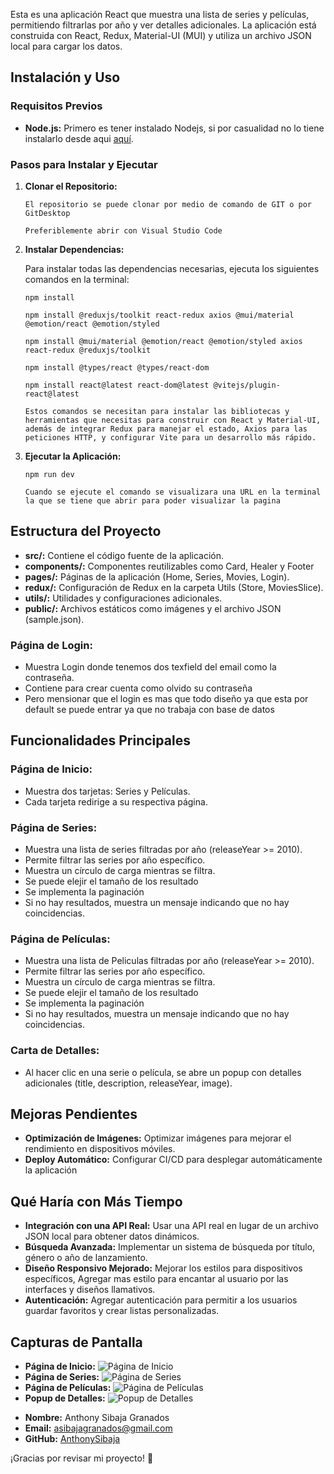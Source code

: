 
<body>
    <p>Esta es una aplicación React que muestra una lista de series y películas, permitiendo filtrarlas por año y ver detalles adicionales. La aplicación está construida con React, Redux, Material-UI (MUI) y utiliza un archivo JSON local para cargar los datos.</p>
    <h2>Instalación y Uso</h2>
    <h3>Requisitos Previos</h3>
    <ul>
        <li><strong>Node.js:</strong> Primero es tener instalado Nodejs, si por casualidad no lo tiene instalarlo desde aqui  <a href="https://nodejs.org">aquí</a>.</li>
    </ul>
    <h3>Pasos para Instalar y Ejecutar</h3>
    <ol>
        <li><strong>Clonar el Repositorio:</strong>
            <pre><code>El repositorio se puede clonar por medio de comando de GIT o por GitDesktop</code></pre>
            <pre><code>Preferiblemente abrir con Visual Studio Code</code></pre>
        </li>
        <li><strong>Instalar Dependencias:</strong>
            <p>Para instalar todas las dependencias necesarias, ejecuta los siguientes comandos en la terminal:</p>
            <pre><code>npm install</code></pre>
            <pre><code>npm install @reduxjs/toolkit react-redux axios @mui/material @emotion/react @emotion/styled</code></pre>
            <pre><code>npm install @mui/material @emotion/react @emotion/styled axios react-redux @reduxjs/toolkit</code></pre>
            <pre><code>npm install @types/react @types/react-dom</code></pre>
            <pre><code>npm install react@latest react-dom@latest @vitejs/plugin-react@latest</code></pre>
            <pre><code>Estos comandos se necesitan para instalar las bibliotecas y herramientas que necesitas para construir con React y Material-UI, además de integrar Redux para manejar el estado, Axios para las peticiones HTTP, y configurar Vite para un desarrollo más rápido.</code></pre>
        </li>
        <li><strong>Ejecutar la Aplicación:</strong>
            <pre><code>npm run dev</code></pre>
          <pre><code>Cuando se ejecute el comando se visualizara una URL en la terminal la que se tiene que abrir para poder visualizar la pagina</code></pre>
        </li>
    </ol>
    <h2>Estructura del Proyecto</h2>
    <ul>
        <li><strong>src/:</strong> Contiene el código fuente de la aplicación.</li>
        <li><strong>components/:</strong> Componentes reutilizables como Card, Healer y Footer</li>
        <li><strong>pages/:</strong> Páginas de la aplicación (Home, Series, Movies, Login).</li>
        <li><strong>redux/:</strong> Configuración de Redux en la carpeta Utils (Store, MoviesSlice).</li>
        <li><strong>utils/:</strong> Utilidades y configuraciones adicionales.</li>
        <li><strong>public/:</strong> Archivos estáticos como imágenes y el archivo JSON (sample.json).</li>
    </ul>
    <h3>Página de Login:</h3>
    <ul>
        <li>Muestra Login donde tenemos dos texfield del email como la contraseña.</li>
        <li>Contiene para crear cuenta como olvido su contraseña</li>
        <li>Pero mensionar que el login es mas que todo diseño ya que esta por default se puede entrar ya que no trabaja con base de datos</li>
    </ul>
    <h2>Funcionalidades Principales</h2>
    <h3>Página de Inicio:</h3>
    <ul>
        <li>Muestra dos tarjetas: Series y Películas.</li>
        <li>Cada tarjeta redirige a su respectiva página.</li>
    </ul>
    <h3>Página de Series:</h3>
    <ul>
        <li>Muestra una lista de series filtradas por año (releaseYear &gt;= 2010).</li>
        <li>Permite filtrar las series por año específico.</li>
        <li>Muestra un círculo de carga mientras se filtra.</li>
        <li>Se puede elejir el tamaño de los resultado</li>
        <li>Se implementa la paginación</li>
        <li>Si no hay resultados, muestra un mensaje indicando que no hay coincidencias.</li>
    </ul>
    <h3>Página de Películas:</h3>
    <ul>
         <li>Muestra una lista de Peliculas filtradas por año (releaseYear &gt;= 2010).</li>
        <li>Permite filtrar las series por año específico.</li>
        <li>Muestra un círculo de carga mientras se filtra.</li>
        <li>Se puede elejir el tamaño de los resultado</li>
        <li>Se implementa la paginación</li>
        <li>Si no hay resultados, muestra un mensaje indicando que no hay coincidencias.</li>
    </ul>
    <h3>Carta de Detalles:</h3>
    <ul>
        <li>Al hacer clic en una serie o película, se abre un popup con detalles adicionales (title, description, releaseYear, image).</li>
    </ul>
    <h2>Mejoras Pendientes</h2>
    <ul>
        <li><strong>Optimización de Imágenes:</strong> Optimizar imágenes para mejorar el rendimiento en dispositivos móviles.</li>
        <li><strong>Deploy Automático:</strong> Configurar CI/CD para desplegar automáticamente la aplicación</li>
    </ul>
    <h2>Qué Haría con Más Tiempo</h2>
    <ul>
        <li><strong>Integración con una API Real:</strong> Usar una API real en lugar de un archivo JSON local para obtener datos dinámicos.</li>
        <li><strong>Búsqueda Avanzada:</strong> Implementar un sistema de búsqueda por título, género o año de lanzamiento.</li>
        <li><strong>Diseño Responsivo Mejorado:</strong> Mejorar los estilos para dispositivos específicos,  Agregar mas estilo para encantar al usuario por las interfaces y diseños llamativos.</li>
        <li><strong>Autenticación:</strong> Agregar autenticación para permitir a los usuarios guardar favoritos y crear listas personalizadas.</li>
    </ul>
    <h2>Capturas de Pantalla</h2>
    <ul>
        <li><strong>Página de Inicio:</strong> <img src="path/to/home-page-screenshot.png" alt="Página de Inicio"></li>
        <li><strong>Página de Series:</strong> <img src="path/to/series-page-screenshot.png" alt="Página de Series"></li>
        <li><strong>Página de Películas:</strong> <img src="path/to/movies-page-screenshot.png" alt="Página de Películas"></li>
        <li><strong>Popup de Detalles:</strong> <img src="path/to/popup-screenshot.png" alt="Popup de Detalles"></li>
    </ul>
    <ul>
        <li><strong>Nombre:</strong> Anthony Sibaja Granados</li>
        <li><strong>Email:</strong> <a href="asibajagranados@gmail.com">asibajagranados@gmail.com</a></li>
        <li><strong>GitHub:</strong> <a href="https://github.com/AnthonySibaja" target="_blank">AnthonySibaja</a></li>
    </ul>
    <p>¡Gracias por revisar mi proyecto! 🚀</p>
</body>
</html>
